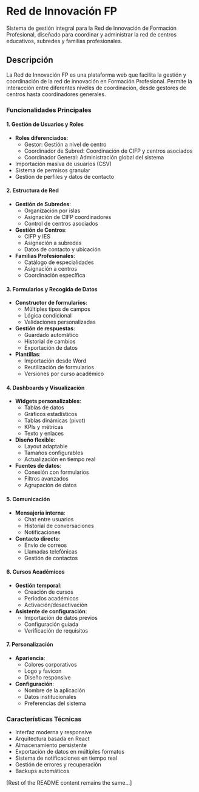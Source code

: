 # Red de Innovación FP

Sistema de gestión integral para la Red de Innovación de Formación Profesional, diseñado para coordinar y administrar la red de centros educativos, subredes y familias profesionales.

## Descripción

La Red de Innovación FP es una plataforma web que facilita la gestión y coordinación de la red de innovación en Formación Profesional. Permite la interacción entre diferentes niveles de coordinación, desde gestores de centros hasta coordinadores generales.

### Funcionalidades Principales

#### 1. Gestión de Usuarios y Roles
- **Roles diferenciados**:
  - Gestor: Gestión a nivel de centro
  - Coordinador de Subred: Coordinación de CIFP y centros asociados
  - Coordinador General: Administración global del sistema
- Importación masiva de usuarios (CSV)
- Sistema de permisos granular
- Gestión de perfiles y datos de contacto

#### 2. Estructura de Red
- **Gestión de Subredes**:
  - Organización por islas
  - Asignación de CIFP coordinadores
  - Control de centros asociados
- **Gestión de Centros**:
  - CIFP y IES
  - Asignación a subredes
  - Datos de contacto y ubicación
- **Familias Profesionales**:
  - Catálogo de especialidades
  - Asignación a centros
  - Coordinación específica

#### 3. Formularios y Recogida de Datos
- **Constructor de formularios**:
  - Múltiples tipos de campos
  - Lógica condicional
  - Validaciones personalizadas
- **Gestión de respuestas**:
  - Guardado automático
  - Historial de cambios
  - Exportación de datos
- **Plantillas**:
  - Importación desde Word
  - Reutilización de formularios
  - Versiones por curso académico

#### 4. Dashboards y Visualización
- **Widgets personalizables**:
  - Tablas de datos
  - Gráficos estadísticos
  - Tablas dinámicas (pivot)
  - KPIs y métricas
  - Texto y enlaces
- **Diseño flexible**:
  - Layout adaptable
  - Tamaños configurables
  - Actualización en tiempo real
- **Fuentes de datos**:
  - Conexión con formularios
  - Filtros avanzados
  - Agrupación de datos

#### 5. Comunicación
- **Mensajería interna**:
  - Chat entre usuarios
  - Historial de conversaciones
  - Notificaciones
- **Contacto directo**:
  - Envío de correos
  - Llamadas telefónicas
  - Gestión de contactos

#### 6. Cursos Académicos
- **Gestión temporal**:
  - Creación de cursos
  - Períodos académicos
  - Activación/desactivación
- **Asistente de configuración**:
  - Importación de datos previos
  - Configuración guiada
  - Verificación de requisitos

#### 7. Personalización
- **Apariencia**:
  - Colores corporativos
  - Logo y favicon
  - Diseño responsive
- **Configuración**:
  - Nombre de la aplicación
  - Datos institucionales
  - Preferencias del sistema

### Características Técnicas

- Interfaz moderna y responsive
- Arquitectura basada en React
- Almacenamiento persistente
- Exportación de datos en múltiples formatos
- Sistema de notificaciones en tiempo real
- Gestión de errores y recuperación
- Backups automáticos

[Rest of the README content remains the same...]